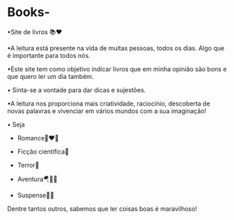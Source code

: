 # Books-
•Site de livros 📚❤️

•A leitura está presente na vida de muitas pessoas, todos os dias. Algo que é importante para todos nós.

•Este site tem como objetivo indicar livros que em minha opinião são bons e que quero ler um dia também.

• Sinta-se a vontade para dar dicas e sujestões.

•A leitura nos proporciona mais criatividade, raciocínio, descoberta de novas palavras e vivenciar em vários mundos com a sua imaginação!

• Seja
- Romance👩‍❤️‍👨

- Ficção científica🤖

- Terror🧟

- Aventura🪂🧗🏻

- Suspense🕵🏻

Dentre tantos outros, sabemos que ler coisas boas é maravilhoso!
